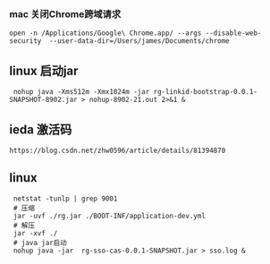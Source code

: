 ### mac 关闭Chrome跨域请求
```shell
open -n /Applications/Google\ Chrome.app/ --args --disable-web-security  --user-data-dir=/Users/james/Documents/chrome 
```

## linux 启动jar
```shell
 nohup java -Xms512m -Xmx1024m -jar rg-linkid-bootstrap-0.0.1-SNAPSHOT-8902.jar > nohup-8902-21.out 2>&1 &
```
## ieda 激活码
```shell
https://blog.csdn.net/zhw0596/article/details/81394870
```
##  linux 
```shell
 netstat -tunlp | grep 9001
 # 压缩
 jar -uvf ./rg.jar ./BOOT-INF/application-dev.yml
 # 解压
 jar -xvf ./
 # java jar启动
 nohup java -jar  rg-sso-cas-0.0.1-SNAPSHOT.jar > sso.log &
```

